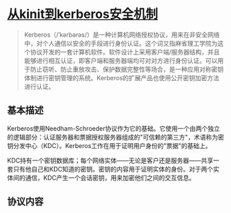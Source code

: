 # [从kinit到kerberos安全机制](https://www.jianshu.com/p/2039fe8c62a1)

>Kerberos（/ˈkərbərəs/）是一种计算机网络授权协议，用来在非安全网络中，对个人通信以安全的手段进行身份认证。这个词又指麻省理工学院为这个协议开发的一套计算机软件。软件设计上采用客户端/服务器结构，并且能够进行相互认证，即客户端和服务器端均可对对方进行身份认证。可以用于防止窃听、防止重放攻击、保护数据完整性等场合，是一种应用对称密钥体制进行密钥管理的系统。Kerberos的扩展产品也使用公开密钥加密方法进行认证。


## 基本描述
Kerberos使用Needham-Schroeder协议作为它的基础。它使用一个由两个独立的逻辑部分：认证服务器和票据授权服务器组成的"可信赖的第三方"，术语称为密钥分发中心（KDC）。Kerberos工作在用于证明用户身份的"票据"的基础上。

KDC持有一个密钥数据库；每个网络实体——无论是客户还是服务器——共享一套只有他自己和KDC知道的密钥。密钥的内容用于证明实体的身份。对于两个实体间的通信，KDC产生一个会话密钥，用来加密他们之间的交互信息。

## 协议内容


